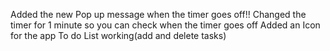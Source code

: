 Added the new Pop up message when the timer goes off!!
Changed the timer for 1 minute so you can check when the timer goes off
Added an Icon for the app
To do List working(add and delete tasks)
